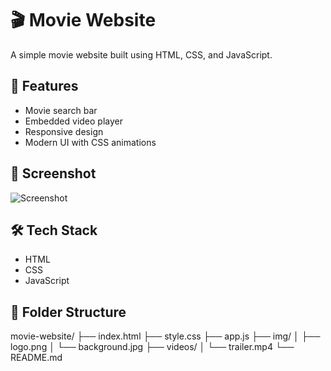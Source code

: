 # 🎬 Movie Website

A simple movie website built using HTML, CSS, and JavaScript. 

## 🚀 Features

- Movie search bar
- Embedded video player
- Responsive design 
- Modern UI with CSS animations

## 📸 Screenshot

![Screenshot](screenshott.png)

## 🛠️ Tech Stack

- HTML
- CSS
- JavaScript

## 📁 Folder Structure
movie-website/
├── index.html
├── style.css
├── app.js
├── img/
│   ├── logo.png
│   └── background.jpg
├── videos/
│   └── trailer.mp4
└── README.md

